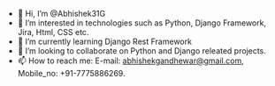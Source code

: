 - 👋 Hi, I’m @Abhishek31G
- 👀 I’m interested in technologies such as Python, Django Framework, Jira, Html, CSS etc.
- 🌱 I’m currently learning  Django Rest Framework
- 💞️ I’m looking to collaborate on Python and Django releated projects.
- 📫 How to reach me: E-mail: abhishekgandhewar@gmail.com, Mobile_no: +91-7775886269.

<!---
Abhishek31G/Abhishek31G is a ✨ special ✨ repository because its `README.md` (this file) appears on your GitHub profile.
You can click the Preview link to take a look at your changes.
--->
